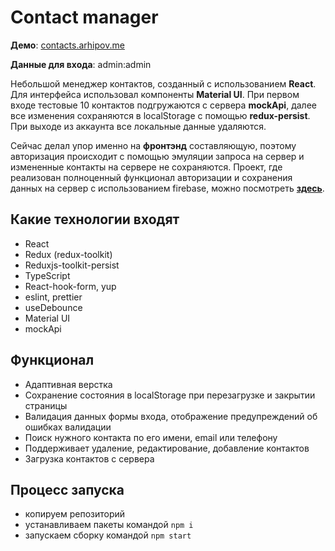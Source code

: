 # Contact manager

**Демо**: [contacts.arhipov.me](https://contacts.arhipov.me)

**Данные для входа**: admin:admin

Небольшой менеджер контактов, созданный с использованием **React**. Для интерфейса использовал
компоненты **Material UI**. При первом входе тестовые 10 контактов подгружаются с сервера
**mockApi**, далее все изменения сохраняются в localStorage с помощью **redux-persist**. При выходе
из аккаунта все локальные данные удаляются.

Сейчас делал упор именно на **фронтэнд** составляющую, поэтому авторизация происходит с помощью
эмуляции запроса на сервер и измененные контакты на сервере не сохраняются. Проект, где реализован
полноценный функционал авторизации и сохранения данных на сервер с использованием firebase, можно
посмотреть [**здесь**](https://github.com/dp-arhipov/Tachyon_messenger).

## Какие технологии входят

- React
- Redux (redux-toolkit)
- Reduxjs-toolkit-persist
- TypeScript
- React-hook-form, yup
- eslint, prettier
- useDebounce
- Material UI
- mockApi

## Функционал

- Адаптивная верстка
- Сохранение состояния в localStorage при перезагрузке и закрытии страницы
- Валидация данных формы входа, отображение предупреждений об ошибках валидации
- Поиск нужного контакта по его имени, email или телефону
- Поддерживает удаление, редактирование, добавление контактов
- Загрузка контактов с сервера

## Процесс запуска

- копируем репозиторий
- устанавливаем пакеты командой `npm i`
- запускаем сборку командой `npm start`
